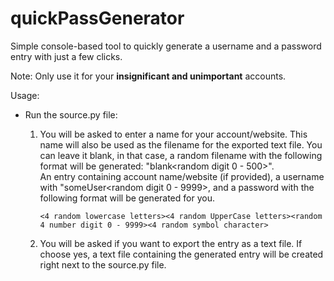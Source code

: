 # quickPassGenerator

Simple console-based tool to quickly generate a username and a password entry with just a few clicks.

Note: Only use it for your **insignificant and unimportant** accounts.

Usage:

- Run the source.py file:
   1. You will be asked to enter a name for your account/website. This name will also be used as the filename for the exported text file.
   You can leave it blank, in that case, a random filename with the following format will be generated: "blank<random digit 0 - 500>".\
   An entry containing account name/website (if provided), a username with "someUser<random digit 0 - 9999>, and a password with the following format will be generated for you.

        ``<4 random lowercase letters><4 random UpperCase letters><random 4 number digit 0 - 9999><4 random symbol character>``

   2. You will be asked if you want to export the entry as a text file. If choose yes, a text file containing the generated entry will be created right next to the source.py file.
